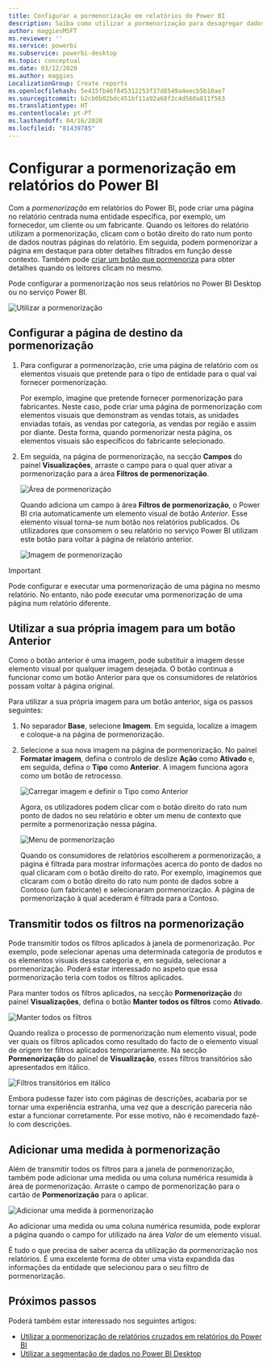 ```yaml
---
title: Configurar a pormenorização em relatórios do Power BI
description: Saiba como utilizar a pormenorização para desagregar dados numa nova página em relatórios do Power BI
author: maggiesMSFT
ms.reviewer: ''
ms.service: powerbi
ms.subservice: powerbi-desktop
ms.topic: conceptual
ms.date: 03/12/2020
ms.author: maggies
LocalizationGroup: Create reports
ms.openlocfilehash: 5e415fb46f845312253f37d8549a4eecb5b10ae7
ms.sourcegitcommit: b2cb0b02bdc451bf11a92a68f2c4d560a811f563
ms.translationtype: HT
ms.contentlocale: pt-PT
ms.lasthandoff: 04/16/2020
ms.locfileid: "81439785"
---
```

# <a name="set-up-drill-through-in-power-bi-reports"></a>Configurar a pormenorização em relatórios do Power BI
Com a *pormenorização* em relatórios do Power BI, pode criar uma página no relatório centrada numa entidade específica, por exemplo, um fornecedor, um cliente ou um fabricante. Quando os leitores do relatório utilizam a pormenorização, clicam com o botão direito do rato num ponto de dados noutras páginas do relatório. Em seguida, podem pormenorizar a página em destaque para obter detalhes filtrados em função desse contexto. Também pode [criar um botão que pormenoriza](desktop-drill-through-buttons.md) para obter detalhes quando os leitores clicam no mesmo.

Pode configurar a pormenorização nos seus relatórios no Power BI Desktop ou no serviço Power BI.

![Utilizar a pormenorização](media/desktop-drillthrough/power-bi-drill-through-right-click.png)

## <a name="set-up-the-drill-through-destination-page"></a>Configurar a página de destino da pormenorização
1. Para configurar a pormenorização, crie uma página de relatório com os elementos visuais que pretende para o tipo de entidade para o qual vai fornecer pormenorização. 

    Por exemplo, imagine que pretende fornecer pormenorização para fabricantes. Neste caso, pode criar uma página de pormenorização com elementos visuais que demonstram as vendas totais, as unidades enviadas totais, as vendas por categoria, as vendas por região e assim por diante. Desta forma, quando pormenorizar nesta página, os elementos visuais são específicos do fabricante selecionado.

2. Em seguida, na página de pormenorização, na secção **Campos** do painel **Visualizações**, arraste o campo para o qual quer ativar a pormenorização para a área **Filtros de pormenorização**.

    ![Área de pormenorização](media/desktop-drillthrough/drillthrough_02.png)

    Quando adiciona um campo à área **Filtros de pormenorização**, o Power BI cria automaticamente um elemento visual de botão *Anterior*. Esse elemento visual torna-se num botão nos relatórios publicados. Os utilizadores que consomem o seu relatório no serviço Power BI utilizam este botão para voltar à página de relatório anterior.

    ![Imagem de pormenorização](media/desktop-drillthrough/drillthrough_03.png)

> [!IMPORTANT]
> Pode configurar e executar uma pormenorização de uma página no mesmo relatório. No entanto, não pode executar uma pormenorização de uma página num relatório diferente.  



## <a name="use-your-own-image-for-a-back-button"></a>Utilizar a sua própria imagem para um botão Anterior    
 Como o botão anterior é uma imagem, pode substituir a imagem desse elemento visual por qualquer imagem desejada. O botão continua a funcionar como um botão Anterior para que os consumidores de relatórios possam voltar à página original. 

Para utilizar a sua própria imagem para um botão anterior, siga os passos seguintes:

1. No separador **Base**, selecione **Imagem**. Em seguida, localize a imagem e coloque-a na página de pormenorização.

2. Selecione a sua nova imagem na página de pormenorização. No painel **Formatar imagem**, defina o controlo de deslize **Ação** como **Ativado** e, em seguida, defina o **Tipo** como **Anterior**. A imagem funciona agora como um botão de retrocesso.

    ![Carregar imagem e definir o Tipo como Anterior](media/desktop-drillthrough/drillthrough_05.png)

    
     Agora, os utilizadores podem clicar com o botão direito do rato num ponto de dados no seu relatório e obter um menu de contexto que permite a pormenorização nessa página. 

    ![Menu de pormenorização](media/desktop-drillthrough/drillthrough_04.png)

    Quando os consumidores de relatórios escolherem a pormenorização, a página é filtrada para mostrar informações acerca do ponto de dados no qual clicaram com o botão direito do rato. Por exemplo, imaginemos que clicaram com o botão direito do rato num ponto de dados sobre a Contoso (um fabricante) e selecionaram pormenorização. A página de pormenorização à qual acederam é filtrada para a Contoso.

## <a name="pass-all-filters-in-drill-through"></a>Transmitir todos os filtros na pormenorização

Pode transmitir todos os filtros aplicados à janela de pormenorização. Por exemplo, pode selecionar apenas uma determinada categoria de produtos e os elementos visuais dessa categoria e, em seguida, selecionar a pormenorização. Poderá estar interessado no aspeto que essa pormenorização teria com todos os filtros aplicados.

Para manter todos os filtros aplicados, na secção **Pormenorização** do painel **Visualizações**, defina o botão **Manter todos os filtros** como **Ativado**. 

![Manter todos os filtros](media/desktop-drillthrough/drillthrough_06.png)

Quando realiza o processo de pormenorização num elemento visual, pode ver quais os filtros aplicados como resultado do facto de o elemento visual de origem ter filtros aplicados temporariamente. Na secção **Pormenorização** do painel de **Visualização**, esses filtros transitórios são apresentados em itálico. 

![Filtros transitórios em itálico](media/desktop-drillthrough/drillthrough_07.png)

Embora pudesse fazer isto com páginas de descrições, acabaria por se tornar uma experiência estranha, uma vez que a descrição pareceria não estar a funcionar corretamente. Por esse motivo, não é recomendado fazê-lo com descrições.

## <a name="add-a-measure-to-drill-through"></a>Adicionar uma medida à pormenorização

Além de transmitir todos os filtros para a janela de pormenorização, também pode adicionar uma medida ou uma coluna numérica resumida à área de pormenorização. Arraste o campo de pormenorização para o cartão de **Pormenorização** para o aplicar. 

![Adicionar uma medida à pormenorização](media/desktop-drillthrough/drillthrough_08.png)

Ao adicionar uma medida ou uma coluna numérica resumida, pode explorar a página quando o campo for utilizado na área *Valor* de um elemento visual.

É tudo o que precisa de saber acerca da utilização da pormenorização nos relatórios. É uma excelente forma de obter uma vista expandida das informações da entidade que selecionou para o seu filtro de pormenorização.

## <a name="next-steps"></a>Próximos passos

Poderá também estar interessado nos seguintes artigos:

* [Utilizar a pormenorização de relatórios cruzados em relatórios do Power BI](desktop-cross-report-drill-through.md)
* [Utilizar a segmentação de dados no Power BI Desktop](visuals/power-bi-visualization-slicers.md)

